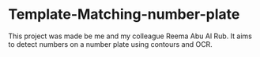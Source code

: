 # Template-Matching-number-plate
This project was made be me and my colleague Reema Abu Al Rub. It aims to detect numbers on a number plate using contours and OCR.
